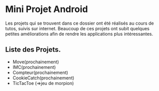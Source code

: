 # Mini Projet Android

Les projets qui se trouvent dans ce dossier ont été réalisés au cours de tutos, suivis sur internet.
Beaucoup de ces projets ont subit quelques petites améliorations afin de rendre les applications plus intéressantes.


## Liste des Projets.
- Move(prochainement)
- IMC(prochainement)
- Compteur(prochainement)
- CookieCatch(prochainement)
- TicTacToe (=>jeu de morpion)
